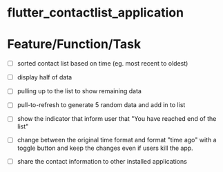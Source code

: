 # flutter_contactlist_application

# Feature/Function/Task
- [ ] sorted contact list based on time (eg. most recent to oldest)
- [ ] display half of data
- [ ] pulling up to the list to show remaining data
- [ ] pull-to-refresh to generate 5 random data and add in to list
- [ ] show the indicator that inform user that "You have reached end of the list"
- [ ] change between the original time format and format "time ago" with a toggle button and keep the changes even if users kill the app.
- [ ] share the contact information to other installed applications


